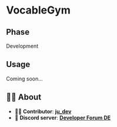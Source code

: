 # VocableGym

## Phase
Development

## Usage
Coming soon...

## 👨‍💻 About
- 👨‍💻 **Contributor**: **[ju_dev](https://github.com/ju-dev-16)**
- 👾 **Discord server**: **[Developer Forum DE](https://discord.gg/urvsvPqQ3T)**